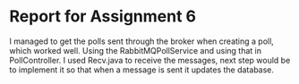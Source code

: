 # Report for Assignment 6

I managed to get the polls sent through the broker when creating a poll, which worked well. Using the RabbitMQPollService and using that in PollController. I used Recv.java to receive the messages, next step would be to implement it so that when a message is sent it updates the database.